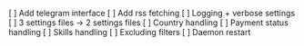 [ ] Add telegram interface
[ ] Add rss fetching
[ ] Logging + verbose settings
[ ] 3 settings files -> 2 settings files
[ ] Country handling
[ ] Payment status handling
[ ] Skills handling
[ ] Excluding filters
[ ] Daemon restart
